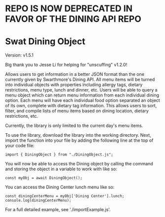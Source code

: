 # REPO IS NOW DEPRECATED IN FAVOR OF THE DINING API REPO

# Swat Dining Object
Version: v1.5.1

Big thank you to Jesse Li for helping for "unscuffing" v1.2.0!

Allows users to get information in a better JSON format than the one currently 
given by Swarthmore's Dining API. All menu items will be turned into individual 
objects with properties including allergy tags, dietary restrictions, menu type,
lunch and dinner, etc. Users will be able to query a menu object which can 
return menu information from each individual dining option. Each menu will have
each individual food option separated an object of its own, complete with 
dietary tag information. This allows users to sort, filter, and compile lists 
of menu items based on dining location, dietary restrictions, etc.

Currently, the library is only limited to the current day's menu items.

To use the library, download the library into the working directory. Next, 
import the function into your file by adding the following line at the top of
your code file:


```
import { DiningObject } from "./DiningObject.js";
```


You will now be able to access the Dining object by calling the command and 
storing the object in a variable to work with like so:


```
const myObj = await DiningObject();
```

You can access the Dining Center lunch menu like so:


```
const diningCenterMenu = myObj['Dining Center'].lunch;
console.log(diningCenterMenu);
```


For a full detailed example, see './importExample.js'.
